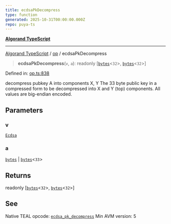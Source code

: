 ```yaml
---
title: ecdsaPkDecompress
type: function
generated: 2025-10-31T00:00:00.000Z
repo: puya-ts
---
```


[**Algorand TypeScript**](docs/_md/README)

---

[Algorand TypeScript](docs/_md/modules) / [op](/reference/algorand-typescript/api/op/readme/) / ecdsaPkDecompress

> **ecdsaPkDecompress**(`v`, `a`): readonly \[[`bytes`](/reference/algorand-typescript/api/index/type-aliases/bytes/)\<`32`\>, [`bytes`](/reference/algorand-typescript/api/index/type-aliases/bytes/)\<`32`\>\]

Defined in: [op.ts:838](https://github.com/algorandfoundation/puya-ts/blob/main/packages/algo-ts/src/op.ts#L838)

decompress pubkey A into components X, Y
The 33 byte public key in a compressed form to be decompressed into X and Y (top) components. All values are big-endian encoded.

## Parameters

### v

[`Ecdsa`](/reference/algorand-typescript/api/op/enumerations/ecdsa/)

### a

[`bytes`](/reference/algorand-typescript/api/index/type-aliases/bytes/) | [`bytes`](/reference/algorand-typescript/api/index/type-aliases/bytes/)\<`33`\>

## Returns

readonly \[[`bytes`](/reference/algorand-typescript/api/index/type-aliases/bytes/)\<`32`\>, [`bytes`](/reference/algorand-typescript/api/index/type-aliases/bytes/)\<`32`\>\]

## See

Native TEAL opcode: [`ecdsa_pk_decompress`](https://dev.algorand.co/reference/algorand-teal/opcodes#ecdsa_pk_decompress)
Min AVM version: 5

